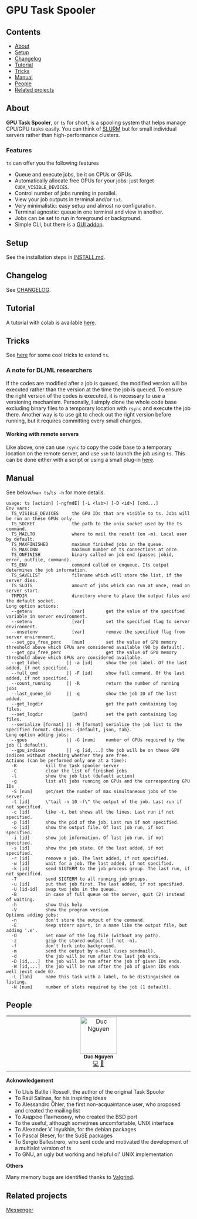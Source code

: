# GPU Task Spooler

## Contents

* [About](https://github.com/justanhduc/task-spooler#about)
* [Setup](https://github.com/justanhduc/task-spooler#setup)
* [Changelog](https://github.com/justanhduc/task-spooler#changelog)
* [Tutorial](https://github.com/justanhduc/task-spooler#tutorial)
* [Tricks](https://github.com/justanhduc/task-spooler#tricks)
* [Manual](https://github.com/justanhduc/task-spooler#manual)
* [People](https://github.com/justanhduc/task-spooler#people)
* [Related projects](https://github.com/justanhduc/task-spooler#related-projects)

## About

**GPU Task Spooler**, or `ts` for short, is a spooling system that helps manage CPU/GPU tasks easily.
You can think of [SLURM](https://slurm.schedmd.com/elastic_computing.html) but for small individual servers rather 
than high-performance clusters.

### Features
`ts` can offer you the following features

* Queue and execute jobs, be it on CPUs or GPUs.
* Automatically allocate free GPUs for your jobs: 
just forget `CUDA_VISIBLE_DEVICES`.
* Control number of jobs running in parallel.
* View your job outputs in terminal and/or `txt`.
* Very minimalistic: easy setup and almost no configuration.
* Terminal agnostic: queue in one terminal and view in another.
* Jobs can be set to run in foreground or background.
* Simple CLI, but there is a [GUI addon]().


## Setup

See the installation steps in [INSTALL.md](INSTALL.md).

## Changelog

See [CHANGELOG](CHANGELOG.md).

## Tutorial

A tutorial with colab is available [here](https://librecv.github.io/blog/spooler/task%20manager/deep%20learning/2021/02/09/task-spooler.html).

## Tricks

See [here](TRICKS.md) for some cool tricks to extend `ts`.

### A note for DL/ML researchers

If the codes are modified after a job is queued,
the modified version will be executed rather than the version at the time the job is queued.
To ensure the right version of the codes is executed, it is necessary to use a versioning mechanism.
Personally, I simply clone the whole code base excluding binary files to a temporary location with `rsync`
and execute the job there.
Another way is to use git to check out the right version before running, 
but it requires committing every small changes.

#### Working with remote servers

Like above, one can use `rsync` to copy the code base to a temporary location on the remote server, 
and use `ssh` to launch the job using `ts`.
This can be done either with a script or using a small plug-in [here](https://github.com/justanhduc/messenger).

## Manual

See below/`man ts`/`ts -h` for more details.

```
usage: ts [action] [-ngfmdE] [-L <lab>] [-D <id>] [cmd...]
Env vars:
  TS_VISIBLE_DEVICES     the GPU IDs that are visible to ts. Jobs will be run on these GPUs only.
  TS_SOCKET              the path to the unix socket used by the ts command.
  TS_MAILTO              where to mail the result (on -m). Local user by default.
  TS_MAXFINISHED         maximum finished jobs in the queue.
  TS_MAXCONN             maximum number of ts connections at once.
  TS_ONFINISH            binary called on job end (passes jobid, error, outfile, command).
  TS_ENV                 command called on enqueue. Its output determines the job information.
  TS_SAVELIST            filename which will store the list, if the server dies.
  TS_SLOTS               amount of jobs which can run at once, read on server start.
  TMPDIR                 directory where to place the output files and the default socket.
Long option actions:
  --getenv               [var]        get the value of the specified variable in server environment.
  --setenv               [var]        set the specified flag to server environment.
  --unsetenv             [var]        remove the specified flag from server environment.
  --set_gpu_free_perc    [num]        set the value of GPU memory threshold above which GPUs are considered available (90 by default).
  --get_gpu_free_perc                 get the value of GPU memory threshold above which GPUs are considered available.
  --get_label          || -a [id]     show the job label. Of the last added, if not specified.
  --full_cmd           || -F [id]     show full command. Of the last added, if not specified.
  --count_running      || -R          return the number of running jobs
  --last_queue_id      || -q          show the job ID of the last added.
  --get_logdir                        get the path containing log files.
  --set_logdir           [path]       set the path containing log files. 
  --serialize [format] || -M [format] serialize the job list to the specified format. Choices: {default, json, tab}.
Long option adding jobs:
  --gpus               || -G [num]    number of GPUs required by the job (1 default).
  --gpu_indices        || -g [id,...] the job will be on these GPU indices without checking whether they are free.
Actions (can be performed only one at a time):
  -K           kill the task spooler server
  -C           clear the list of finished jobs
  -l           show the job list (default action)
  -g           list all jobs running on GPUs and the corresponding GPU IDs
  -S [num]     get/set the number of max simultaneous jobs of the server.
  -t [id]      \"tail -n 10 -f\" the output of the job. Last run if not specified.
  -c [id]      like -t, but shows all the lines. Last run if not specified.
  -p [id]      show the pid of the job. Last run if not specified.
  -o [id]      show the output file. Of last job run, if not specified.
  -i [id]      show job information. Of last job run, if not specified.
  -s [id]      show the job state. Of the last added, if not specified.
  -r [id]      remove a job. The last added, if not specified.
  -w [id]      wait for a job. The last added, if not specified.
  -k [id]      send SIGTERM to the job process group. The last run, if not specified.
  -T           send SIGTERM to all running job groups.
  -u [id]      put that job first. The last added, if not specified.
  -U [id-id]   swap two jobs in the queue.
  -B           in case of full queue on the server, quit (2) instead of waiting.
  -h           show this help
  -V           show the program version
Options adding jobs:
  -n           don't store the output of the command.
  -E           Keep stderr apart, in a name like the output file, but adding '.e'.
  -O           Set name of the log file (without any path).
  -z           gzip the stored output (if not -n).
  -f           don't fork into background.
  -m           send the output by e-mail (uses sendmail).
  -d           the job will be run after the last job ends.
  -D [id,...]  the job will be run after the job of given IDs ends.
  -W [id,...]  the job will be run after the job of given IDs ends well (exit code 0).
  -L [lab]     name this task with a label, to be distinguished on listing.
  -N [num]     number of slots required by the job (1 default).
```

## People

<!-- ALL-CONTRIBUTORS-LIST:START - Do not remove or modify this section -->
<!-- prettier-ignore-start -->
<!-- markdownlint-disable -->
<table>
  <tbody>
    <tr>
      <td align="center" valign="top" width="14.28%"><a href="https://justanhduc.github.io/"><img src="https://avatars.githubusercontent.com/u/15206627?v=4?s=100" width="100px;" alt="Duc Nguyen"/><br /><sub><b>Duc Nguyen</b></sub></a><br /><a href="https://github.com/justanhduc/task-spooler/commits?author=justanhduc" title="Code">💻</a> <a href="#maintenance-justanhduc" title="Maintenance">🚧</a></td>
    </tr>
  </tbody>
</table>

<!-- markdownlint-restore -->
<!-- prettier-ignore-end -->

<!-- ALL-CONTRIBUTORS-LIST:END -->

**Acknowledgement**
* To Lluís Batlle i Rossell, the author of the original Task Spooler
* To Raúl Salinas, for his inspiring ideas
* To Alessandro Öhler, the first non-acquaintance user, who proposed and created the mailing list
* To Андрею Пантюхину, who created the BSD port
* To the useful, although sometimes uncomfortable, UNIX interface
* To Alexander V. Inyukhin, for the debian packages
* To Pascal Bleser, for the SuSE packages
* To Sergio Ballestrero, who sent code and motivated the development of a multislot version of ts
* To GNU, an ugly but working and helpful ol' UNIX implementation

**Others**

Many memory bugs are identified thanks to [Valgrind](https://valgrind.org/).

## Related projects

[Messenger](https://github.com/justanhduc/messenger)